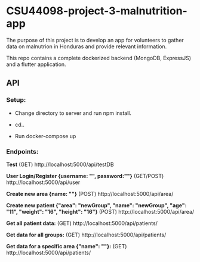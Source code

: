 # CSU44098-project-3-malnutrition-app

The purpose of this project is to develop an app for volunteers to gather data on malnutrion in Honduras and provide relevant information.

This repo contains a complete dockerized backend (MongoDB, ExpressJS) and a flutter application.

## API

  
### **Setup:**


-  Change directory to server and run npm install.

-  cd..

-  Run docker-compose up
  
  

### **Endpoints:**

**Test**
(GET) http://localhost:5000/api/testDB


**User Login/Register {username: "", password:""}**
(GET/POST) http://localhost:5000/api/user


**Create new area {name: ""}**
(POST) http://localhost:5000/api/area/


**Create new patient {"area": "newGroup",  "name": "newGroup", "age": "11", "weight": "16", "height": "16"}**
(POST) http://localhost:5000/api/area/


**Get all patient data:**
(GET) http://localhost:5000/api/patients/


**Get data for all groups:** 
(GET) http://localhost:5000/api/patients/


**Get data for a specific area {"name": ""}:** 
(GET) http://localhost:5000/api/patients/





